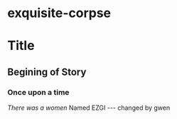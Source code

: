 # exquisite-corpse

# Title
## Begining of Story 
### Once upon a time 
*There was a women*  Named EZGI --- changed by gwen

